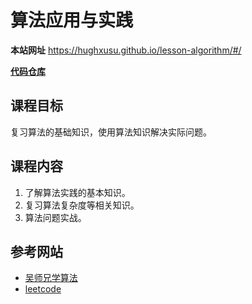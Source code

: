 # 算法应用与实践

**本站网址**  https://hughxusu.github.io/lesson-algorithm/#/

**[代码仓库](https://github.com/hughxusu/lesson-algorithm)**

## 课程目标

复习算法的基础知识，使用算法知识解决实际问题。

## 课程内容

1. 了解算法实践的基本知识。
1. 复习算法复杂度等相关知识。
1. 算法问题实战。

## 参考网站

* [吴师兄学算法](https://blog.algomooc.com/)
* [leetcode](https://leetcode.cn/)

